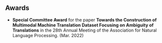## Awards

- **Special Committee Award** for the paper **Towards the Construction of Multimodal Machine Translation Dataset Focusing on Ambiguity of Translations** in the 28th Annual Meeting of the Association for Natural Language Processing. (Mar. 2022)

